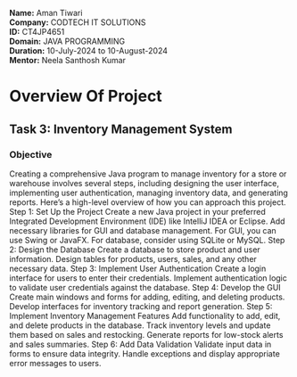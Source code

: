 **Name:** Aman Tiwari <br>
**Company:** CODTECH IT SOLUTIONS <br>
**ID:** CT4JP4651 <br>
**Domain:** JAVA PROGRAMMING <br>
**Duration:** 10-July-2024 to 10-August-2024 <br>
**Mentor:** Neela Santhosh Kumar <br>
# Overview Of Project
## Task 3: Inventory Management System

### Objective
Creating a comprehensive Java program to manage inventory for a store or warehouse involves several steps, including designing the user interface, implementing user authentication, managing inventory data, and generating reports. Here’s a high-level overview of how you can approach this project.
Step 1: Set Up the Project
Create a new Java project in your preferred Integrated Development Environment (IDE) like IntelliJ IDEA or Eclipse.
Add necessary libraries for GUI and database management. For GUI, you can use Swing or JavaFX. For database, consider using SQLite or MySQL.
Step 2: Design the Database
Create a database to store product and user information.
Design tables for products, users, sales, and any other necessary data.
Step 3: Implement User Authentication
Create a login interface for users to enter their credentials.
Implement authentication logic to validate user credentials against the database.
Step 4: Develop the GUI
Create main windows and forms for adding, editing, and deleting products.
Develop interfaces for inventory tracking and report generation.
Step 5: Implement Inventory Management Features
Add functionality to add, edit, and delete products in the database.
Track inventory levels and update them based on sales and restocking.
Generate reports for low-stock alerts and sales summaries.
Step 6: Add Data Validation
Validate input data in forms to ensure data integrity.
Handle exceptions and display appropriate error messages to users.
